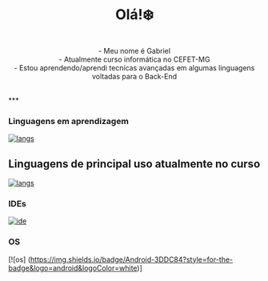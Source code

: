 <h1 align="center">Olá!❄️</h1>
<p align="center">
        <br>
- Meu nome é Gabriel <br>
- Atualmente curso informática no CEFET-MG<br>
- Estou aprendendo/aprendi tecnícas avançadas em algumas linguagens voltadas para o Back-End<br>
    <br>
</p>
***

### Linguagens em aprendizagem
[![langs](https://skillicons.dev/icons?i=c,cpp,js,mysql)](https://skillicons.dev)
## Linguagens de principal uso atualmente no curso
[![langs](https://skillicons.dev/icons?i=cpp,mysql)](https://skillicons.dev)

### IDEs
[![ide](https://skillicons.dev/icons?i=vscode,eclipse)](https://skillicons.dev)

### OS 
[![os] (https://img.shields.io/badge/Android-3DDC84?style=for-the-badge&logo=android&logoColor=white)]






<!--
**icehopeless/icehopeless** is a ✨ _special_ ✨ repository because its `README.md` (this file) appears on your GitHub profile.

Here are some ideas to get you started:

- 🔭 I’m currently working on ...
- 🌱 I’m currently learning ...
- 👯 I’m looking to collaborate on ...
- 🤔 I’m looking for help with ...
- 💬 Ask me about ...
- 📫 How to reach me: ...
- 😄 Pronouns: ...
- ⚡ Fun fact: ...
-->
